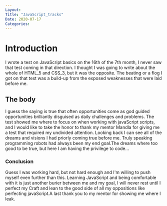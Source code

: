 ```yaml
---
Layout:
Title: "JavaScript_tracks"
Date: 2020-07-17
Categories:
---
```

# Introduction

I wrote a test on JavaScript basics on the 16th of the 7th month, I never saw that test coming in that direction. I thought I was going to write about the whole of HTML_5 and CSS_3, but it was the opposite. The beating or a flog I got on that test was a build-up from the exposed weaknesses that were laid before me.
## The body

I guess the saying is true that often opportunities come as god guided opportunities brilliantly disguised as daily challenges and problems. The test showed me where to focus on when working with javaScript scripts, and I would like to take the honor to thank my mentor Mandla for giving me a test that required my undivided attention. Looking back I can see all of the dreams and visions I had priorly coming true before me. Truly speaking programming robots had always been my end goal.The dreams where too good to be true, but here I am having the privilege to code...
### Conclusion
                    
Guess I was working hard, but not hard enough and I'm willing to push myself even further than this. Learning JavaScript and being comfortable with it is just another burier between me and my goal, I will never rest until I perfect my Craft and lean to the good side of all my oppositions like perfecting javaScript.A last thank you to my mentor for showing me where I leak. 